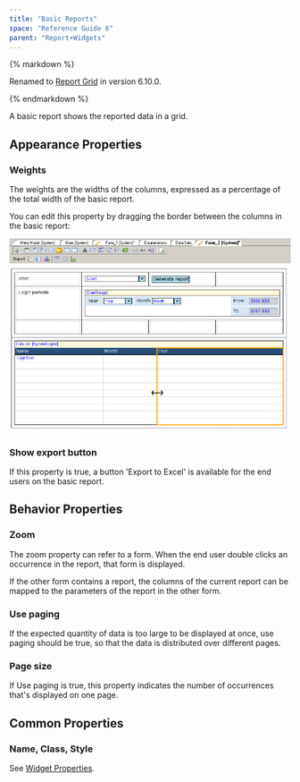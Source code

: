 ```yaml
---
title: "Basic Reports"
space: "Reference Guide 6"
parent: "Report+Widgets"
---
```


<div class="alert alert-info">{% markdown %}

Renamed to [Report Grid](Report+Grid) in version 6.10.0.

{% endmarkdown %}</div>

A basic report shows the reported data in a grid.

## Appearance Properties

### Weights

The weights are the widths of the columns, expressed as a percentage of the total width of the basic report.

You can edit this property by dragging the border between the columns in the basic report:

![](attachments/819203/918075.png)

### Show export button

If this property is true, a button 'Export to Excel' is available for the end users on the basic report.

## Behavior Properties

### Zoom

The zoom property can refer to a form. When the end user double clicks an occurrence in the report, that form is displayed.

If the other form contains a report, the columns of the current report can be mapped to the parameters of the report in the other form.

### Use paging

If the expected quantity of data is too large to be displayed at once, use paging should be true, so that the data is distributed over different pages.

### Page size

If Use paging is true, this property indicates the number of occurrences that's displayed on one page.

## Common Properties

### Name, Class, Style

See [Widget Properties](Common+Widget+Properties).
